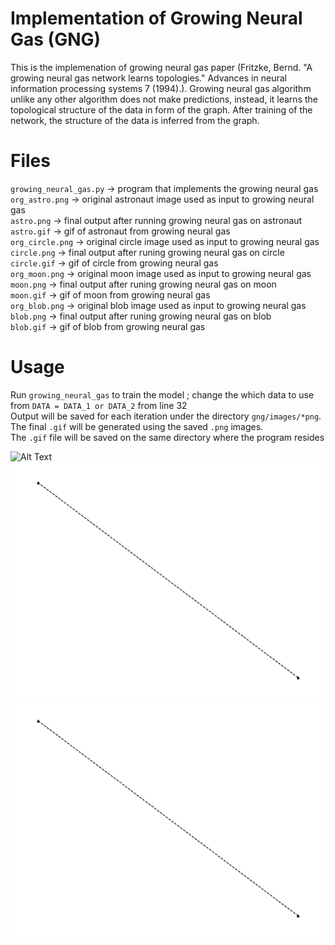 # Implementation of Growing Neural Gas (GNG)

This is the implemenation of growing neural gas paper (Fritzke, Bernd. "A growing neural gas network learns topologies." Advances in neural information processing systems 7 (1994).). Growing neural gas algorithm unlike any other algorithm does not make predictions, instead, it learns
the topological structure of the data in form of the graph. After training of the network, the structure
of the data is inferred from the graph.

# Files
`growing_neural_gas.py` -> program that implements the growing neural gas \
`org_astro.png` -> original astronaut image used as input to growing neural gas \
`astro.png` -> final output after running growing neural gas on astronaut\
`astro.gif` -> gif of astronaut from growing neural gas \
`org_circle.png` -> original circle image used as input to growing neural gas \
`circle.png` -> final output after runing growing neural gas on circle \
`circle.gif` -> gif of circle from growing neural gas \
`org_moon.png` -> original moon image used as input to growing neural gas \
`moon.png` -> final output after runing growing neural gas on moon \
`moon.gif` -> gif of moon from growing neural gas \
`org_blob.png` -> original blob image used as input to growing neural gas \
`blob.png` -> final output after runing growing neural gas on blob \
`blob.gif` -> gif of blob from growing neural gas 

# Usage
Run `growing_neural_gas` to train the model ; change the which data to use from `DATA = DATA_1 or DATA_2` from line 32 \
Output will be saved for each iteration under the directory `gng/images/*png`. The final `.gif` will be generated using the saved `.png` images. \
The `.gif` file will be saved on the same directory where the program resides



![Alt Text](data/astro.gif)
![Alt Text](data/moon.gif)
![Alt Text](data/circle.gif)


